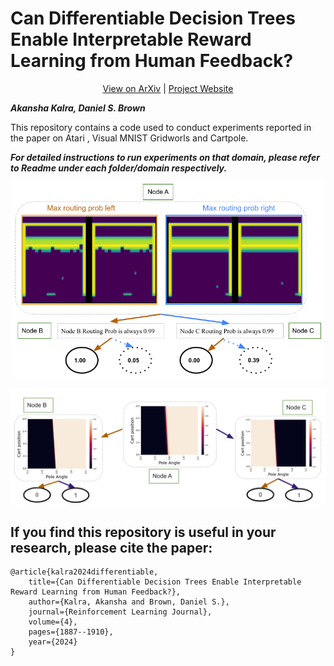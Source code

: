 # Can Differentiable Decision Trees Enable Interpretable Reward Learning from Human Feedback? #
<p align="center">
  <a href="https://arxiv.org/abs/2306.13004">View on ArXiv</a> |
  <a href="https://sites.google.com/view/ddt-rlhf/">Project Website</a>
</p>

***Akansha Kalra, Daniel S. Brown***

This repository contains a code used to conduct experiments reported in the paper on Atari , Visual MNIST Gridworls and Cartpole. 

***For detailed instructions to run experiments on that domain, please refer to Readme under each folder/domain respectively.***
<p align=center>
  <img src='assets/breakout1_cropped.png' width=500>
</p>

<p align=center>
  <img src='assets/cartpole_cropped.png' width=600>
</p>





## If you find this repository is useful in your research, please cite the paper:
```
@article{kalra2024differentiable,
    title={Can Differentiable Decision Trees Enable Interpretable Reward Learning from Human Feedback?},
    author={Kalra, Akansha and Brown, Daniel S.},
    journal={Reinforcement Learning Journal},
    volume={4},
    pages={1887--1910},
    year={2024}
}

```

